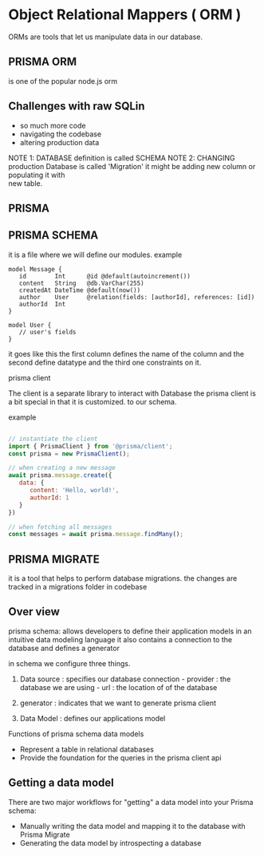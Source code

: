 # Object Relational Mappers ( ORM )

ORMs are tools that let us manipulate data in our database.

## PRISMA ORM

is one of the popular node.js orm

## Challenges with raw SQLin

- so much more code
- navigating the codebase 
- altering production data

NOTE 1: DATABASE definition is called SCHEMA
NOTE 2: CHANGING production Database is called 'Migration'
        it might be adding new column or populating it with\
        new table.

## PRISMA

## PRISMA SCHEMA

it is a file where we will define our modules. 
example 

```
model Message {
   id        Int      @id @default(autoincrement())
   content   String   @db.VarChar(255) 
   createdAt DateTime @default(now())
   author    User     @relation(fields: [authorId], references: [id])
   authorId  Int     
}

model User {
   // user's fields
}

```
it goes like this the first column defines the name of the column and the second define datatype and the third one constraints on it.

prisma client

The client is a separate library to interact with Database
the prisma client is a bit special in that it is customized.
to our schema. 


example 

```js

// instantiate the client
import { PrismaClient } from '@prisma/client';
const prisma = new PrismaClient();

// when creating a new message
await prisma.message.create({
   data: {
      content: 'Hello, world!',
      authorId: 1
   }
})

// when fetching all messages
const messages = await prisma.message.findMany();

```

## PRISMA MIGRATE

it is a tool that helps to perform database migrations. 
the changes are tracked in a migrations folder in codebase

## Over view 

prisma schema: allows developers to define their application models in an intuitive data modeling language it also contains a connection to the database and defines a generator

in schema we configure three things.

1. Data source : specifies our database connection
            - provider : the database we are using
            - url      : the location of of the database 
2. generator : indicates that we want to generate prisma client 

3. Data Model : defines our applications model

Functions of prisma schema data models

- Represent a table in relational databases
- Provide the foundation for the queries in the prisma client api

## Getting a data model

There are two major workflows for "getting" a data model into your Prisma schema:

- Manually writing the data model and mapping it to the database with Prisma Migrate
-  Generating the data model by introspecting a database

